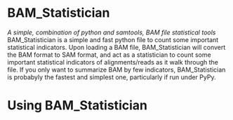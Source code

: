 # BAM_Statistician
*A simple, combination of python and samtools, BAM file statistical tools*<br/>
BAM_Statistician is a simple and fast python file to count some important statistical indicators. Upon loading a BAM file, BAM_Statistician will convert the BAM format to SAM format, and act as a statistician to count some important statistical indicators of alignments/reads as it walk through the file. If you only want to summarize BAM by few indicators, BAM_Statistician is probabyly the fastest and simplest one, particularly if run under PyPy.<br/>
# Using BAM_Statistician
